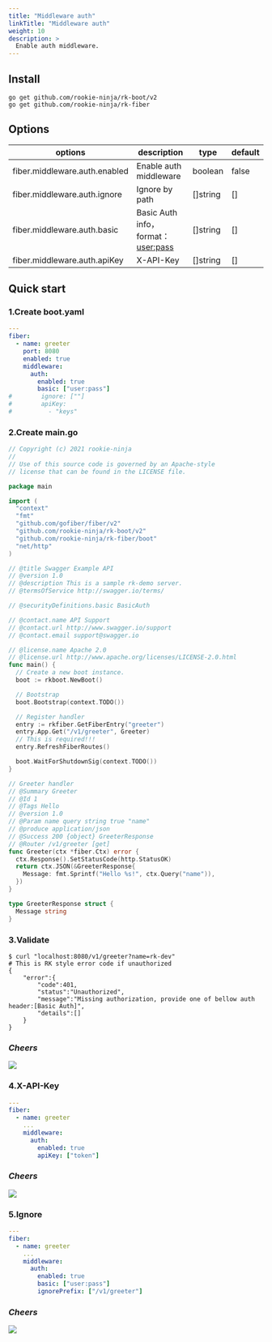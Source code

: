 ```yaml
---
title: "Middleware auth"
linkTitle: "Middleware auth"
weight: 10
description: >
  Enable auth middleware.
---
```


## Install
```shell script
go get github.com/rookie-ninja/rk-boot/v2
go get github.com/rookie-ninja/rk-fiber
```

## Options
| options                      | description                        | type     | default |
|------------------------------|------------------------------------|----------|---------|
| fiber.middleware.auth.enabled | Enable auth middleware             | boolean  | false   |
| fiber.middleware.auth.ignore  | Ignore by path                     | []string | []      |
| fiber.middleware.auth.basic   | Basic Auth info，format：<user:pass> | []string | []      |
| fiber.middleware.auth.apiKey  | X-API-Key                          | []string | []      |

## Quick start
### 1.Create boot.yaml
```yaml
---
fiber:
  - name: greeter
    port: 8080
    enabled: true
    middleware:
      auth:
        enabled: true
        basic: ["user:pass"]
#        ignore: [""]
#        apiKey:
#          - "keys"
```

### 2.Create main.go
```go
// Copyright (c) 2021 rookie-ninja
//
// Use of this source code is governed by an Apache-style
// license that can be found in the LICENSE file.

package main

import (
  "context"
  "fmt"
  "github.com/gofiber/fiber/v2"
  "github.com/rookie-ninja/rk-boot/v2"
  "github.com/rookie-ninja/rk-fiber/boot"
  "net/http"
)

// @title Swagger Example API
// @version 1.0
// @description This is a sample rk-demo server.
// @termsOfService http://swagger.io/terms/

// @securityDefinitions.basic BasicAuth

// @contact.name API Support
// @contact.url http://www.swagger.io/support
// @contact.email support@swagger.io

// @license.name Apache 2.0
// @license.url http://www.apache.org/licenses/LICENSE-2.0.html
func main() {
  // Create a new boot instance.
  boot := rkboot.NewBoot()

  // Bootstrap
  boot.Bootstrap(context.TODO())

  // Register handler
  entry := rkfiber.GetFiberEntry("greeter")
  entry.App.Get("/v1/greeter", Greeter)
  // This is required!!!
  entry.RefreshFiberRoutes()

  boot.WaitForShutdownSig(context.TODO())
}

// Greeter handler
// @Summary Greeter
// @Id 1
// @Tags Hello
// @version 1.0
// @Param name query string true "name"
// @produce application/json
// @Success 200 {object} GreeterResponse
// @Router /v1/greeter [get]
func Greeter(ctx *fiber.Ctx) error {
  ctx.Response().SetStatusCode(http.StatusOK)
  return ctx.JSON(&GreeterResponse{
    Message: fmt.Sprintf("Hello %s!", ctx.Query("name")),
  })
}

type GreeterResponse struct {
  Message string
}
```

### 3.Validate
```shell script
$ curl "localhost:8080/v1/greeter?name=rk-dev"
# This is RK style error code if unauthorized
{
    "error":{
        "code":401,
        "status":"Unauthorized",
        "message":"Missing authorization, provide one of bellow auth header:[Basic Auth]",
        "details":[]
    }
}
```

### _**Cheers**_
![](/rk-boot/user-guide/cheers.png)

### 4.X-API-Key
```yaml
---
fiber:
  - name: greeter
    ...
    middleware:
      auth:
        enabled: true
        apiKey: ["token"]
```

### _**Cheers**_
![](/rk-boot/user-guide/cheers.png)

### 5.Ignore
```yaml
---
fiber:
  - name: greeter
    ...
    middleware:
      auth:
        enabled: true
        basic: ["user:pass"]
        ignorePrefix: ["/v1/greeter"]
```

### _**Cheers**_
![](/rk-boot/user-guide/cheers.png)
